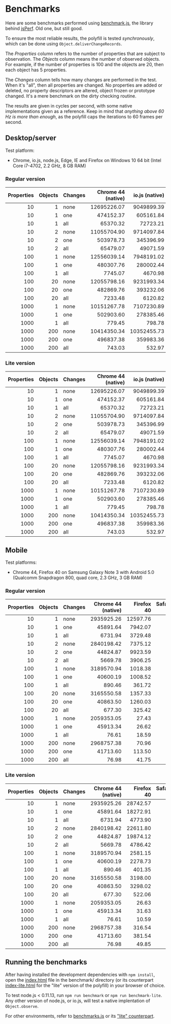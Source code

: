 Benchmarks
==========

Here are some benchmarks performed using [benchmark.js](http://benchmarkjs.com/), the library behind [jsPerf](http://jsperf.com/). Old one, but still good.

To ensure the most reliable results, the polyfill is tested *synchronously*, which can be done using `Object.deliverChangeRecords`.

The *Properties* column refers to the number of properties that are subject to observation. The *Objects* column means the number of observed objects. For example, if the number of properties is 100 and the objects are 20, then each object has 5 properties.

The *Changes* column tells how many changes are performed in the test. When it's "all", then all properties are changed. No properties are added or deleted, no property descriptors are altered, object frozen or prototype changed. It's a mere benchmark on the dirty checking routine.

The results are given in cycles per second, with some native implementations given as a reference. Keep in mind that *anything above 60 Hz is more than enough*, as the polyfill caps the iterations to 60 frames per second.

## Desktop/server

Test platform:
* Chrome, io.js, node.js, Edge, IE and Firefox on Windows 10 64 bit (Intel Core i7-4702, 2.2 GHz, 8 GB RAM)

### Regular version

| Properties | Objects | Changes | Chrome 44 (native) | io.js (native) | Edge 20    | IE 11     | Firefox 42 | Safari 8 | node.js 0.10.40 |
|-----------:|--------:|:--------|-------------------:|---------------:|-----------:|----------:|-----------:|---------:|----------------:|
|         10 |       1 | none    |        12695226.07 |     9049899.39 |  130434.97 |  83872.44 |   73352.65 |          |       101291.62 |
|         10 |       1 | one     |          474152.37 |      605161.84 |  125770.03 |  78540.56 |   69110.05 |          |        99470.16 |
|         10 |       1 | all     |           65370.32 |       72723.21 |   73645.72 |  50913.31 |   33597.83 |          |        67420.76 |
|         10 |       2 | none    |        11055704.90 |     9714097.84 |  124025.56 |  83853.47 |   74785.66 |          |        98065.76 |
|         10 |       2 | one     |          503978.73 |      345396.99 |  117530.59 |  79384.80 |   67676.77 |          |        63901.37 |
|         10 |       2 | all     |           65479.07 |       49071.59 |   71660.27 |  50796.94 |   34059.22 |          |        63650.51 |
|        100 |       1 | none    |        12556039.14 |     7948191.02 |    9989.80 |   5757.68 |    4517.18 |          |         8092.19 |
|        100 |       1 | one     |          480307.76 |      280002.44 |   10109.94 |   5094.36 |    4462.59 |          |         7969.60 |
|        100 |       1 | all     |            7745.07 |        4670.98 |    5989.60 |   3859.97 |    2596.89 |          |         5494.10 |
|        100 |      20 | none    |        12055798.16 |     9231993.34 |   11334.37 |   7884.65 |    7873.30 |          |         9814.64 |
|        100 |      20 | one     |          482869.76 |      393232.06 |   11699.48 |   7992.85 |    7885.51 |          |         9515.44 |
|        100 |      20 | all     |            7233.48 |        6120.82 |    6447.95 |   4896.90 |    3347.28 |          |         5914.51 |
|       1000 |       1 | none    |        10151267.78 |     7107230.89 |     280.01 |    122.47 |      79.84 |          |          249.47 |
|       1000 |       1 | one     |          502903.60 |      278385.46 |     268.66 |    119.83 |      79.85 |          |          247.07 |
|       1000 |       1 | all     |             779.45 |         798.78 |     232.99 |    106.65 |      68.20 |          |          229.31 |
|       1000 |     200 | none    |        10414350.34 |    10352455.73 |    1163.79 |    805.99 |     803.90 |          |          972.77 |
|       1000 |     200 | one     |          496837.38 |      359983.36 |    1042.34 |    679.55 |     785.10 |          |          962.21 |
|       1000 |     200 | all     |             743.03 |         532.97 |     620.28 |    481.21 |     364.61 |          |          483.60 |


### Lite version

| Properties | Objects | Changes | Chrome 44 (native) | io.js (native) | Edge 20    | IE 11     | Firefox 42 | Safari 8 | node.js 0.10.40 |
|-----------:|--------:|:--------|-------------------:|---------------:|-----------:|----------:|-----------:|---------:|----------------:|
|         10 |       1 | none    |        12695226.07 |     9049899.39 |  396917.52 | 366848.35 |  216419.76 |          |       214778.07 |
|         10 |       1 | one     |          474152.37 |      605161.84 |  327993.13 | 320364.92 |  157258.96 |          |       200435.74 |
|         10 |       1 | all     |           65370.32 |       72723.21 |   87167.82 | 110067.97 |   49040.88 |          |       103307.57 |
|         10 |       2 | none    |        11055704.90 |     9714097.84 |  348254.48 | 373360.56 |  208276.39 |          |       191128.14 |
|         10 |       2 | one     |          503978.73 |      345396.99 |  316159.48 | 289281.85 |  150637.00 |          |       180886.68 |
|         10 |       2 | all     |           65479.07 |       49071.59 |  106801.76 | 105960.07 |   48047.94 |          |        98055.80 |
|        100 |       1 | none    |        12556039.14 |     7948191.02 |   21057.95 |  11794.79 |    7012.34 |          |        13166.59 |
|        100 |       1 | one     |          480307.76 |      280002.44 |   21536.84 |  10974.59 |    6959.01 |          |         9922.74 |
|        100 |       1 | all     |            7745.07 |        4670.98 |    8787.08 |   6385.73 |    2867.63 |          |         8140.72 |
|        100 |      20 | none    |        12055798.16 |     9231993.34 |   37112.96 |  36455.26 |   22106.36 |          |        20560.18 |
|        100 |      20 | one     |          482869.76 |      393232.06 |   33943.99 |  40519.03 |   21700.42 |          |        19932.32 |
|        100 |      20 | all     |            7233.48 |        6120.82 |   10537.17 |  10312.76 |    4841.93 |          |         9720.20 |
|       1000 |       1 | none    |        10151267.78 |     7107230.89 |     328.28 |    144.99 |      85.34 |          |          267.41 |
|       1000 |       1 | one     |          502903.60 |      278385.46 |     326.86 |    138.71 |      85.74 |          |          271.37 |
|       1000 |       1 | all     |             779.45 |         798.78 |     255.39 |    129.40 |      74.68 |          |          234.86 |
|       1000 |     200 | none    |        10414350.34 |    10352455.73 |    3637.22 |   4146.43 |    2312.70 |          |         2019.55 |
|       1000 |     200 | one     |          496837.38 |      359983.36 |    3621.43 |   3570.93 |    2176.87 |          |         2034.43 |
|       1000 |     200 | all     |             743.03 |         532.97 |    1015.30 |    905.53 |     510.69 |          |          665.03 |


## Mobile

Test platforms:
* Chrome 44, Firefox 40 on Samsung Galaxy Note 3 with Android 5.0 (Qualcomm Snapdragon 800, quad core, 2.3 GHz, 3 GB RAM)

### Regular version

| Properties | Objects | Changes | Chrome 44 (native) | Firefox 40 | Safari 8 | Blackberry 10 | IE Mobile |
|-----------:|--------:|:--------|-------------------:|-----------:|---------:|--------------:|----------:|
|         10 |       1 | none    |         2935925.26 |   12597.76 |          |               |           |
|         10 |       1 | one     |           45891.64 |    7942.07 |          |               |           |
|         10 |       1 | all     |            6731.94 |    3729.48 |          |               |           |
|         10 |       2 | none    |         2840198.42 |    7375.12 |          |               |           |
|         10 |       2 | one     |           44824.87 |    9923.59 |          |               |           |
|         10 |       2 | all     |            5669.78 |    3906.25 |          |               |           |
|        100 |       1 | none    |         3189570.94 |    1018.38 |          |               |           |
|        100 |       1 | one     |           40600.19 |    1008.52 |          |               |           |
|        100 |       1 | all     |             890.46 |     361.72 |          |               |           |
|        100 |      20 | none    |         3165550.58 |    1357.33 |          |               |           |
|        100 |      20 | one     |           40863.50 |    1260.03 |          |               |           |
|        100 |      20 | all     |             677.30 |     325.42 |          |               |           |
|       1000 |       1 | none    |         2059353.05 |      27.43 |          |               |           |
|       1000 |       1 | one     |           45913.34 |      26.62 |          |               |           |
|       1000 |       1 | all     |              76.61 |      18.59 |          |               |           |
|       1000 |     200 | none    |         2968757.38 |      70.96 |          |               |           |
|       1000 |     200 | one     |           41713.60 |     113.50 |          |               |           |
|       1000 |     200 | all     |              76.98 |      41.75 |          |               |           |

### Lite version

| Properties | Objects | Changes | Chrome 44 (native) | Firefox 40 | Safari 8 | Blackberry 10 | IE Mobile |
|-----------:|--------:|:--------|-------------------:|-----------:|---------:|--------------:|----------:|
|         10 |       1 | none    |         2935925.26 |   28742.57 |          |               |           |
|         10 |       1 | one     |           45891.64 |   18272.91 |          |               |           |
|         10 |       1 | all     |            6731.94 |    4773.90 |          |               |           |
|         10 |       2 | none    |         2840198.42 |   22611.80 |          |               |           |
|         10 |       2 | one     |           44824.87 |   19874.12 |          |               |           |
|         10 |       2 | all     |            5669.78 |    4786.42 |          |               |           |
|        100 |       1 | none    |         3189570.94 |    2581.15 |          |               |           |
|        100 |       1 | one     |           40600.19 |    2278.73 |          |               |           |
|        100 |       1 | all     |             890.46 |     401.35 |          |               |           |
|        100 |      20 | none    |         3165550.58 |    3198.00 |          |               |           |
|        100 |      20 | one     |           40863.50 |    3298.02 |          |               |           |
|        100 |      20 | all     |             677.30 |     522.06 |          |               |           |
|       1000 |       1 | none    |         2059353.05 |      26.63 |          |               |           |
|       1000 |       1 | one     |           45913.34 |      31.63 |          |               |           |
|       1000 |       1 | all     |              76.61 |      10.59 |          |               |           |
|       1000 |     200 | none    |         2968757.38 |     316.54 |          |               |           |
|       1000 |     200 | one     |           41713.60 |     381.54 |          |               |           |
|       1000 |     200 | all     |              76.98 |      49.85 |          |               |           |

## Running the benchmarks

After having installed the development dependencies with `npm install`, open the [index.html](../benchmark/index.html) file in the benchmark/ directory (or its counterpart [index-lite.html](../benchmark/index-lite.html) for the "lite" version of the polyfill) in your browser of choice.

To test node.js < 0.11.13, run `npm run benchmark` or `npm run benchmark-lite`. Any other version of node.js, or io.js, will test a native implentation of `Object.observe`.

For other environments, refer to [benchmarks.js](../benchmark/benchmarks.js) or its ["lite" counterpart](../benchmark/benchmarks-lite.js).
